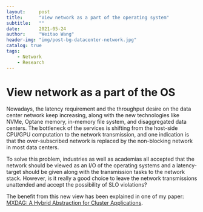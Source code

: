 ```yaml
---
layout:     post
title:      "View network as a part of the operating system"
subtitle:   ""
date:       2021-05-24
author:     "Weitao Wang"
header-img: "img/post-bg-datacenter-network.jpg"
catalog: true
tags:
    - Network
    - Research
---
```


# View network as a part of the OS

Nowadays, the latency requirement and the throughput desire on the data center network keep increasing, along with the new technologies like NVMe, Optane memory, in-memory file system, and disaggregated data centers. The bottleneck of the services is shifting from the host-side CPU/GPU computation to the network transmission, and one indication is that the over-subscribed network is replaced by the non-blocking network in most data centers.

To solve this problem, industries as well as academias all accepted that the network should be viewed as an I/O of the operating systems and a latency-target should be given along with the transmission tasks to the network stack. However, is it really a good choice to leave the network transmissions unattended and accept the possibility of SLO violations?

The benefit from this new view has been explained in one of my paper: [MXDAG: A Hybrid Abstraction for Cluster Applications](https://arxiv.org/abs/2107.07442).